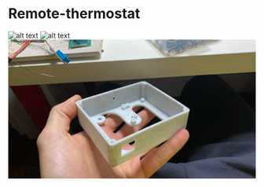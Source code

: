 # Remote-thermostat

![alt text](https://ibb.co/Jy3596G)
![alt text](https://ibb.co/C58VnxZ)
![alt text](https://github.com/RomeoVir/Remote-thermostat/blob/main/Photos/3D_Printed_Body.jpg)


